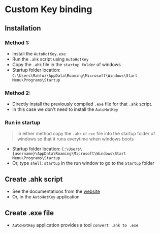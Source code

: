 # Custom Key binding


## Installation

### Method 1:
* Install the `AutoHotKey.exe`
* Run the `.ahk` script using `AutoHotKey`
* Copy the `.ahk` file in the `startup folder` of windows
* Startup folder location: `C:\Users\Mahfuz\AppData\Roaming\Microsoft\Windows\Start Menu\Programs\Startup`


### Method 2:
* Directly install the previously compiled `.exe` file for that `.ahk` script.
* In this case we don't need to install the `AutoHotKey`


### Run in startup
> In either method copy the `.ahk` or `exe` file into the startup folder of windows so that it runs everytime when windows boots
* Startup folder location: `C:\Users\{username}\AppData\Roaming\Microsoft\Windows\Start Menu\Programs\Startup`
* Or, type `shell:startup` in the run window to go to the `Startup` folder

## Create .ahk script
* See the documentations from the [website](https://www.autohotkey.com/)
* Or, in the `AutoHotKey` application

## Create .exe file
* `AutoHotKey` application provides a tool `convert .ahk to .exe`
